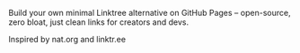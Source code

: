 Build your own minimal Linktree alternative on GitHub Pages – open-source, zero bloat, just clean links for creators and devs.

Inspired by nat.org and linktr.ee
